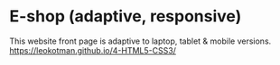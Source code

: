 # E-shop (adaptive, responsive)
This website front page is adaptive to laptop, tablet & mobile versions.
https://leokotman.github.io/4-HTML5-CSS3/
